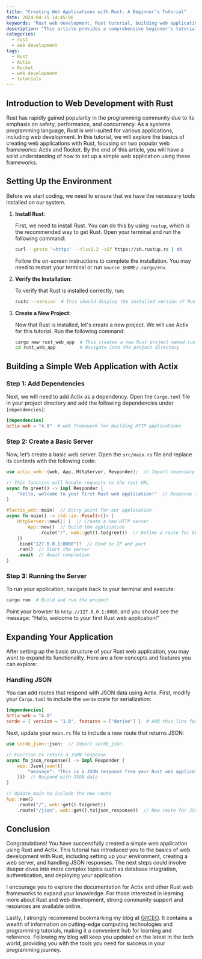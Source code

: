 ```yaml
---
title: "Creating Web Applications with Rust: A Beginner's Tutorial"
date: 2024-04-15 14:45:00
keywords: "Rust web development, Rust tutorial, building web applications with Rust, Rust web frameworks, beginner Rust projects"
description: "This article provides a comprehensive beginner's tutorial on creating web applications using Rust. It introduces key concepts, tools, and frameworks such as Actix and Rocket, as well as detailed step-by-step instructions for building a basic web app. By following this tutorial, you'll gain valuable insights into Rust's capabilities in web development, including safety, performance, and concurrency. Perfect for beginners looking to dive into Rust web development, this guide combines theoretical knowledge with practical coding examples, ensuring a solid foundation for building robust web applications."
categories:
  - rust
  - web development
tags:
  - Rust
  - Actix
  - Rocket
  - web development
  - tutorials
---
```


## Introduction to Web Development with Rust

Rust has rapidly gained popularity in the programming community due to its emphasis on safety, performance, and concurrency. As a systems programming language, Rust is well-suited for various applications, including web development. In this tutorial, we will explore the basics of creating web applications with Rust, focusing on two popular web frameworks: Actix and Rocket. By the end of this article, you will have a solid understanding of how to set up a simple web application using these frameworks.

<!-- more -->

## Setting Up the Environment

Before we start coding, we need to ensure that we have the necessary tools installed on our system.

1. **Install Rust**:

   First, we need to install Rust. You can do this by using `rustup`, which is the recommended way to get Rust. Open your terminal and run the following command:

   ```bash
   curl --proto '=https' --tlsv1.2 -sSf https://sh.rustup.rs | sh
   ```

   Follow the on-screen instructions to complete the installation. You may need to restart your terminal or run `source $HOME/.cargo/env`.

2. **Verify the Installation**:

   To verify that Rust is installed correctly, run:

   ```bash
   rustc --version  # This should display the installed version of Rust
   ```

3. **Create a New Project**:

   Now that Rust is installed, let's create a new project. We will use Actix for this tutorial. Run the following command:

   ```bash
   cargo new rust_web_app  # This creates a new Rust project named rust_web_app
   cd rust_web_app         # Navigate into the project directory
   ```

## Building a Simple Web Application with Actix

### Step 1: Add Dependencies

Next, we will need to add Actix as a dependency. Open the `Cargo.toml` file in your project directory and add the following dependencies under `[dependencies]`:

```toml
[dependencies]
actix-web = "4.0"  # web framework for building HTTP applications
```

### Step 2: Create a Basic Server

Now, let’s create a basic web server. Open the `src/main.rs` file and replace its contents with the following code:

```rust
use actix_web::{web, App, HttpServer, Responder};  // Import necessary modules from Actix

// This function will handle requests to the root URL
async fn greet() -> impl Responder {
    "Hello, welcome to your first Rust web application!"  // Response sent to the client
}

#[actix_web::main]  // Entry point for our application
async fn main() -> std::io::Result<()> {
    HttpServer::new(|| {  // Create a new HTTP server
        App::new()  // Build the application
            .route("/", web::get().to(greet))  // Define a route for GET requests
    })
    .bind("127.0.0.1:8080")?  // Bind to IP and port
    .run()  // Start the server
    .await  // Await completion
}
```

### Step 3: Running the Server

To run your application, navigate back to your terminal and execute:

```bash
cargo run  # Build and run the project
```

Point your browser to `http://127.0.0.1:8080`, and you should see the message: "Hello, welcome to your first Rust web application!"

## Expanding Your Application

After setting up the basic structure of your Rust web application, you may want to expand its functionality. Here are a few concepts and features you can explore:

### Handling JSON

You can add routes that respond with JSON data using Actix. First, modify your `Cargo.toml` to include the `serde` crate for serialization:

```toml
[dependencies]
actix-web = "4.0"
serde = { version = "1.0", features = ["derive"] }  # Add this line for JSON handling
```

Next, update your `main.rs` file to include a new route that returns JSON:

```rust
use serde_json::json;  // Import serde_json

// Function to return a JSON response
async fn json_response() -> impl Responder {
    web::Json(json!({
        "message": "This is a JSON response from your Rust web application!"
    }))  // Respond with JSON data
}

// Update main to include the new route
App::new()
    .route("/", web::get().to(greet))
    .route("/json", web::get().to(json_response))  // New route for JSON response
```

## Conclusion

Congratulations! You have successfully created a simple web application using Rust and Actix. This tutorial has introduced you to the basics of web development with Rust, including setting up your environment, creating a web server, and handling JSON responses. The next steps could involve deeper dives into more complex topics such as database integration, authentication, and deploying your application. 

I encourage you to explore the documentation for Actix and other Rust web frameworks to expand your knowledge. For those interested in learning more about Rust and web development, strong community support and resources are available online.

Lastly, I strongly recommend bookmarking my blog at [GitCEO](https://gitceo.com). It contains a wealth of information on cutting-edge computing technologies and programming tutorials, making it a convenient hub for learning and reference. Following my blog will keep you updated on the latest in the tech world, providing you with the tools you need for success in your programming journey.